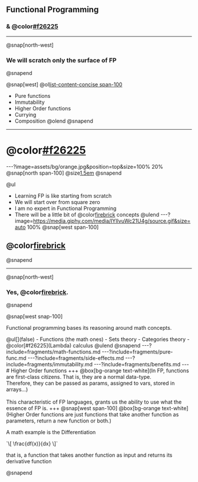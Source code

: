 ## Functional Programming
### & @color[#f26225](Lambdas)
---
@snap[north-west]
### We will scratch only the surface of FP
@snapend

@snap[west]
@ol[list-content-concise span-100](false)
- Pure functions
- Immutability
- Higher Order functions
- Currying
- Composition
@olend
@snapend
---
# @color[#f26225](DISCLAIMER)
---?image=assets/bg/orange.jpg&position=top&size=100% 20%
@snap[north span-100]
@size[1.5em](DISCLAIMER)
@snapend

@ul
- Learning FP is like starting from scratch
- We will start over from square zero
- I am no expert in Functional Programming
- There will be a little bit of @color[firebrick](math) concepts
@ulend
---?image=https://media.giphy.com/media/IYIlvuWc21U4g/source.gif&size=auto 100%
@snap[west span-100]
## @color[firebrick](MATH?!?!)
@snapend
<!-- ![angry](assets/angry-brian-opt.gif) -->
---
@snap[north-west]
### Yes, @color[firebrick](Math).
@snapend

@snap[west snap-100]
<p>Functional programming bases its reasoning around math concepts.</p>
@ul[](false)
- Functions (the math ones)
- Sets theory
- Categories theory
- @color[#f26225](Lambda) calculus
@ulend
@snapend
---?include=fragments/math-functions.md
---?include=fragments/pure-func.md
---?include=fragments/side-effects.md
---?include=fragments/immutability.md
---?include=fragments/benefits.md
---
# Higher Order functions
+++
@box[bg-orange text-white](In FP, functions are first-class citizens. That is, they are a normal data-type.<br>Therefore, they can be passed as params, assigned to vars, stored in arrays...)
<br><br>
This characteristic of FP languages, grants us the ability to use what the essence of FP is.
+++
@snap[west span-100]
@box[bg-orange text-white](Higher Order functions are just functions that take another function as parameters, return a new function or both.)
<div class="small">
<p>A math example is the Differentiation</p>
`\[
  \frac{df(x)}{dx}
\]`
<p>that is, a function that takes another function as input and returns its derivative function</p>
</div>
@snapend
